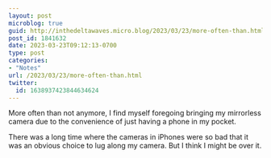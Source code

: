 ```yaml
---
layout: post
microblog: true
guid: http://inthedeltawaves.micro.blog/2023/03/23/more-often-than.html
post_id: 1841632
date: 2023-03-23T09:12:13-0700
type: post
categories:
- "Notes"
url: /2023/03/23/more-often-than.html
twitter:
  id: 1638937423844634624
---
```

<p>More often than not anymore, I find myself foregoing bringing my mirrorless camera due to the convenience of just having a phone in my pocket. </p><p>There was a long time where the cameras in iPhones were so bad that it was an obvious choice to lug along my camera. But I think I might be over it.</p>
